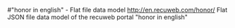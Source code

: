 #"honor in english" - Flat file data model
http://en.recuweb.com/honor/
Flat JSON file data model of the recuweb portal "honor in english"

